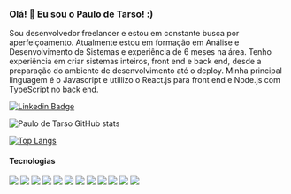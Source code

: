 ### Olá! 👋 Eu sou o Paulo de Tarso! :)

Sou desenvolvedor freelancer e estou em constante busca por aperfeiçoamento. Atualmente estou em formação em Análise e Desenvolvimento de Sistemas e experiência de 6 meses na área. Tenho experiência em criar sistemas inteiros, front end e back end, desde a preparação do ambiente de desenvolvimento até o deploy. Minha principal linguagem é o Javascript e utillizo o React.js para front end e Node.js com TypeScript no back end.

[![Linkedin Badge](https://img.shields.io/badge/LinkedIn-0077B5?style=for-the-badge&logo=linkedin&logoColor=white&link=https://www.linkedin.com/in/paulo-de-tarso-dev/)](https://www.linkedin.com/in/paulo-de-tarso-dev/)

![Paulo de Tarso GitHub stats](https://github-readme-stats.vercel.app/api?username=paulotss&show_icons=true&theme=merko)


[![Top Langs](https://github-readme-stats.vercel.app/api/top-langs/?username=paulotss&layout=compact)](https://github.com/paulotss/github-readme-stats)

#### Tecnologias

<div style="display: inline">
<img src="https://img.shields.io/badge/HTML5-E34F26?style=for-the-badge&logo=html5&logoColor=white">

<img src="https://img.shields.io/badge/CSS-239120?&style=for-the-badge&logo=css3&logoColor=white">

<img src="https://img.shields.io/badge/JavaScript-F7DF1E?style=for-the-badge&logo=javascript&logoColor=black">

<img src="https://img.shields.io/badge/Node.js-43853D?style=for-the-badge&logo=node.js&logoColor=white">

<img src="https://img.shields.io/badge/TypeScript-007ACC?style=for-the-badge&logo=typescript&logoColor=white">

<img src="https://img.shields.io/badge/Express.js-404D59?style=for-the-badge">

<img src="https://img.shields.io/badge/React-20232A?style=for-the-badge&logo=react&logoColor=61DAFB">

<img src="https://img.shields.io/badge/Tailwind_CSS-38B2AC?style=for-the-badge&logo=tailwind-css&logoColor=white">

<img src="https://img.shields.io/badge/Redux-593D88?style=for-the-badge&logo=redux&logoColor=white">

<img src="https://img.shields.io/badge/jQuery-0769AD?style=for-the-badge&logo=jquery&logoColor=white">

<img src="https://img.shields.io/badge/MySQL-00000F?style=for-the-badge&logo=mysql&logoColor=white">

<img src="https://img.shields.io/badge/sequelize-323330?style=for-the-badge&logo=sequelize&logoColor=blue">
</div>
